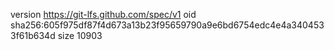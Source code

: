 version https://git-lfs.github.com/spec/v1
oid sha256:605f975df87f4d673a13b23f95659790a9e6bd6754edc4e4a3404533f61b634d
size 10903
